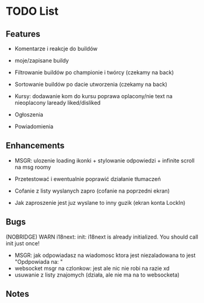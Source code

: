 # TODO List

## Features

- Komentarze i reakcje do buildów
- moje/zapisane buildy
- Filtrowanie buildów po championie i twórcy (czekamy na back)
- Sortowanie buildów po dacie utworzenia (czekamy na back)

- Kursy:
dodawanie kom do kursu
poprawa oplacony/nie
text na nieoplacony
laready liked/disliked

- Ogłoszenia

- Powiadomienia

## Enhancements

- MSGR: ulozenie loading ikonki + stylowanie odpowiedzi + infinite scroll na msg roomy

- Przetestować i ewentualnie poprawić działanie tłumaczeń
- Cofanie z listy wyslanych zapro (cofanie na poprzedni ekran)
- Jak zaproszenie jest juz wyslane to inny guzik (ekran konta LockIn)

## Bugs

(NOBRIDGE) WARN i18next: init: i18next is already initialized. You should call init just once!

- MSGR: jak odpowiadasz na wiadomosc ktora jest niezaladowana to jest "Opdpowiada na: "
- websocket msgr na czlonkow: jest ale nic nie robi na razie xd
- usuwanie z listy znajomych (działa, ale nie ma na to websocketa)

## Notes
